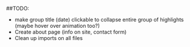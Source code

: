 ##TODO:
- make group title (date) clickable to collapse entire group of highlights (maybe hover over animation too?)
- Create about page (info on site, contact form)
- Clean up imports on all files
